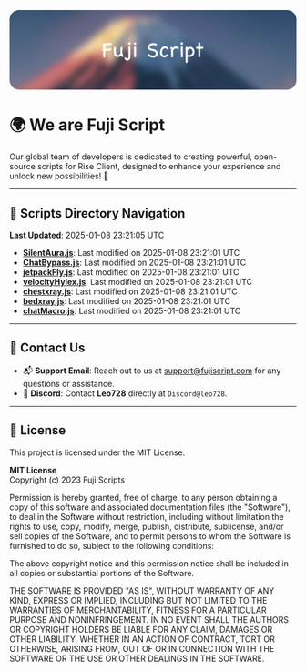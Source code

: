 ![Banner](.github/b.webp)

# 🌍 **We are Fuji Script**

Our global team of developers is dedicated to creating powerful, open-source scripts for Rise Client, designed to enhance your experience and unlock new possibilities! 🌟

---
<!-- SCRIPTS_NAVIGATION_START -->
## 📂 **Scripts Directory Navigation**

**Last Updated**: 2025-01-08 23:21:05 UTC

- **[SilentAura.js](scripts/SilentAura.js)**: Last modified on 2025-01-08 23:21:01 UTC
- **[ChatBypass.js](scripts/ChatBypass.js)**: Last modified on 2025-01-08 23:21:01 UTC
- **[jetpackFly.js](scripts/jetpackFly.js)**: Last modified on 2025-01-08 23:21:01 UTC
- **[velocityHylex.js](scripts/velocityHylex.js)**: Last modified on 2025-01-08 23:21:01 UTC
- **[chestxray.js](scripts/chestxray.js)**: Last modified on 2025-01-08 23:21:01 UTC
- **[bedxray.js](scripts/bedxray.js)**: Last modified on 2025-01-08 23:21:01 UTC
- **[chatMacro.js](scripts/chatMacro.js)**: Last modified on 2025-01-08 23:21:01 UTC

<!-- SCRIPTS_NAVIGATION_END -->

---

## 💬 **Contact Us**  
- 📬 **Support Email**: Reach out to us at [support@fujiscript.com](mailto:support@fujiscript.com) for any questions or assistance.  
- 💬 **Discord**: Contact **Leo728** directly at `Discord@leo728`.

---

## 📜 **License**

This project is licensed under the MIT License.  

**MIT License**  
Copyright (c) 2023 Fuji Scripts  

Permission is hereby granted, free of charge, to any person obtaining a copy of this software and associated documentation files (the "Software"), to deal in the Software without restriction, including without limitation the rights to use, copy, modify, merge, publish, distribute, sublicense, and/or sell copies of the Software, and to permit persons to whom the Software is furnished to do so, subject to the following conditions:  

The above copyright notice and this permission notice shall be included in all copies or substantial portions of the Software.  

THE SOFTWARE IS PROVIDED "AS IS", WITHOUT WARRANTY OF ANY KIND, EXPRESS OR IMPLIED, INCLUDING BUT NOT LIMITED TO THE WARRANTIES OF MERCHANTABILITY, FITNESS FOR A PARTICULAR PURPOSE AND NONINFRINGEMENT. IN NO EVENT SHALL THE AUTHORS OR COPYRIGHT HOLDERS BE LIABLE FOR ANY CLAIM, DAMAGES OR OTHER LIABILITY, WHETHER IN AN ACTION OF CONTRACT, TORT OR OTHERWISE, ARISING FROM, OUT OF OR IN CONNECTION WITH THE SOFTWARE OR THE USE OR OTHER DEALINGS IN THE SOFTWARE.  
